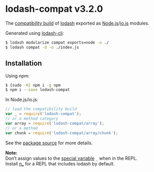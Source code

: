 # lodash-compat v3.2.0

The [compatibility build](https://github.com/lodash/lodash/wiki/Build-Differences) of [lodash](https://lodash.com/) exported as [Node.js](http://nodejs.org/)/[io.js](https://iojs.org/) modules.

Generated using [lodash-cli](https://www.npmjs.com/package/lodash-cli):
```bash
$ lodash modularize compat exports=node -o ./
$ lodash compat -d -o ./index.js
```

## Installation

Using npm:

```bash
$ {sudo -H} npm i -g npm
$ npm i --save lodash-compat
```

In Node.js/io.js:

```js
// load the compatibility build
var _ = require('lodash-compat');
// or a method category
var array = require('lodash-compat/array');
// or a method
var chunk = require('lodash-compat/array/chunk');
```

See the [package source](https://github.com/lodash/lodash-compat/tree/3.2.0-npm) for more details.

**Note:**<br>
Don’t assign values to the [special variable](http://nodejs.org/api/repl.html#repl_repl_features) `_` when in the REPL.<br>
Install [n_](https://www.npmjs.com/package/n_) for a REPL that includes lodash by default.
